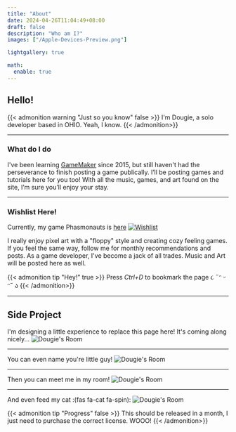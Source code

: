 ```yaml
---
title: "About"
date: 2024-04-26T11:04:49+08:00
draft: false
description: "Who am I?"
images: ["/Apple-Devices-Preview.png"]

lightgallery: true

math:
  enable: true
---
```


## Hello!
{{< admonition warning "Just so you know" false >}}
I'm Dougie, a solo developer based in OHIO. Yeah, I know. 
{{< /admonition>}}

---
### What do I do
I've been learning [GameMaker](https://gamemaker.io/en) since 2015, but still haven't had the perseverance to finish posting a game publically. I’ll be posting games and tutorials here for you too! With all the music, games, and art found on the site, I’m sure you’ll enjoy your stay.

---
### Wishlist Here!
Currently, my game Phasmonauts is [here](https://store.steampowered.com/app/2654210/Phasmonauts/) [![Wishlist](/images/Phasmonauts-title.png)](https://store.steampowered.com/app/2654210/Phasmonauts/)

I really enjoy pixel art with a "floppy" style and creating cozy feeling games. If you feel the same way, follow me for monthly recommendations and posts. As a game developer, I've become a jack of all trades. Music and Art will be posted here as well.



{{< admonition tip "Hey!" true >}}
Press *Ctrl+D* to bookmark the page ૮ ˶ᵔ ᵕ ᵔ˶ ა 
{{< /admonition>}}
___
## Side Project
I'm designing a little experience to replace this page here! It's coming along nicely...
![Dougie's Room](/images/door.png "KNOCK NOW")
___
You can even name you're little guy!
![Dougie's Room](/images/naming_screen.png "Hmm... Who are you?")
___
Then you can meet me in my room!
![Dougie's Room](/images/bedroom.png "Um, Hi?")
___
And even feed my cat :(fas fa-cat fa-spin):
![Dougie's Room](/images/food.png "I love Kibble")

{{< admonition tip "Progress" false >}}
This should be released in a month, I just need to purchase the correct license. WOOO!
{{< /admonition>}}


